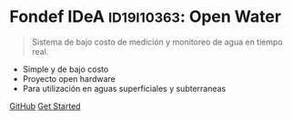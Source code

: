 <!-- _coverpage.md -->

# Fondef IDeA <small>ID19I10363</small>: Open Water

> Sistema de bajo costo de medición y monitoreo de agua en tiempo real.

- Simple y de bajo costo
- Proyecto open hardware
- Para utilización en aguas superficiales y subterraneas

[GitHub](https://github.com/docsifyjs/docsify/)
[Get Started](#docsify)
